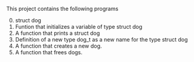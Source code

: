 This project contains the following programs

0. struct dog
1. Funtion that initializes a variable of type struct dog
2. A function that prints a struct dog
3. Definition of a new type dog_t as a new name for the type struct dog
4. A function that creates a new dog.
5. A function that frees dogs.